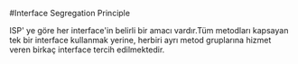 #Interface Segregation Principle

ISP' ye göre her interface'in belirli bir amacı vardır.Tüm metodları kapsayan tek bir interface kullanmak yerine, herbiri ayrı metod gruplarına hizmet veren birkaç interface tercih edilmektedir.
